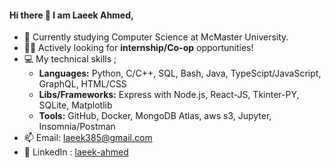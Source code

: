 #### Hi there 👋 I am Laeek Ahmed,

- 🔭 Currently studying Computer Science at McMaster University.
- 🧑‍💻 Actively looking for **internship/Co-op** opportunities!
- 💻 My technical skills ;  
    - **Languages:**  Python, C/C++, SQL, Bash, Java, TypeScipt/JavaScript, GraphQL, HTML/CSS  
    - **Libs/Frameworks:** Express with Node.js, React-JS, Tkinter-PY, SQLite, Matplotlib   
    - **Tools:** GitHub, Docker, MongoDB Atlas, aws s3, Jupyter, Insomnia/Postman
- 📫 Email: [laeek385@gmail.com](mailto:laeek385@gmail.com)
- 🌿 LinkedIn : [laeek-ahmed](https://www.linkedin.com/in/laeek-ahmed-shaikh/)

